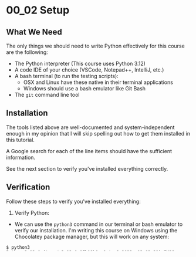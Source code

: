 # 00_02 Setup

## What We Need

The only things we should need to write Python effectively for this course are the following:

- The Python interpreter (This course uses Python 3.12)
- A code IDE of your choice (VSCode, Notepad++, IntelliJ, etc.)
- A bash terminal (to run the testing scripts):
    - OSX and Linux have these native in their terminal applications
    - Windows should use a bash emulator like Git Bash
- The `git` command line tool

## Installation

The tools listed above are well-documented and system-independent enough in my opinion that I will skip spelling out how to get them installed in this tutorial.

A Google search for each of the line items should have the sufficient information.

See the next section to verify you've installed everything correctly.

## Verification

Follow these steps to verify you've installed everything:

1. Verify Python:

- We can use the `python3` command in our terminal or bash emulator to verify our installation. I'm writing this course on Windows using the Chocolatey package manager, but this will work on any system:

```
$ python3
Python 3.12.0 (tags/v3.12.0:0fb18b0, Oct  2 2023, 13:03:39) [MSC v.1935 64 bit (AMD64)] on win32
Type "help", "copyright", "credits" or "license" for more information.
>>> 
```

- We should also verify that `pip`, the Python package manager is working:

```
$ python3 -m pip --version
pip 23.2.1 from c:\python312\Lib\site-packages\pip (python 3.12)
```

2. Verify Bash:

- The version number shouldn't matter:

```
$ bash --version
GNU bash, version 5.2.37(1)-release (x86_64-pc-msys)
<...>
```

3. Verify Git:

- It's ok if your version doesn't exactly match here either:

```
$ git --version
git version 2.48.1.windows.1
```

And that's it!

## A Note on Code Editors

The IDE/Editor you use for code is ultimately whatever you're comfortable with.

I will say, however, there are a few key features that make my life much easier when writing Python code:

- Syntax highlighting
- A code server to make auto-complete suggestions
    - VSCode has the `PyLance` extension, which I highly recommend
- A built-in terminal
    - Makes it easier to run your programs and test programs from within your code editor rather than switching tabs
    - Also helpful to run git commands in

## Conclusion

Now that we've got our environment set up, let's write our first 'Hello, World' program!

